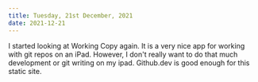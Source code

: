 ```yaml
---
title: Tuesday, 21st December, 2021
date: 2021-12-21
---
```


I started looking at Working Copy again. It is a very nice app for working with git repos on an iPad. However, I don't really want to do that much development or git writing on my ipad. Github.dev is good enough for this static site.

